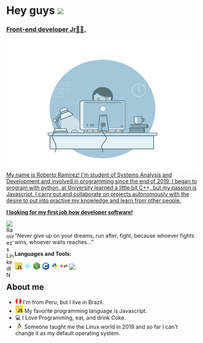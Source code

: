 <h1> Hey guys <img src="https://media.giphy.com/media/hvRJCLFzcasrR4ia7z/giphy.gif" width="25px"></h1>
<a href="https://www.linkedin.com/in/ramirezmz/">
<p align="center"></p>

<h3>Front-end developer Jr🧑‍💻.</h3>
<img align="right" alt="GIF" src="./Pictures/wasting_time.gif" width="500" height="350" />

<p>My name is Roberto Ramirez! I'm student of Systems Analysis and Development and involved in programming since the end of 2019. I began to program with python, at University learned a little bit C++, but my passion is Javascript. I carry out and collaborate on projects autonomously with the desire to put into practive my knowledge and learn from other people.<p/>

**I looking for my first job how developer software!**</br>

  <img align="left" alt="Ramirez's LinkedIN" width="22px" src="https://raw.githubusercontent.com/peterthehan/peterthehan/master/assets/linkedin.svg" />
</a></br>

<a>"Never give up on your dreams, run after, fight, because whoever fights wins, whoever waits reaches..."</a>

**Languages and Tools:**  

<code><img height="20" src="https://raw.githubusercontent.com/github/explore/80688e429a7d4ef2fca1e82350fe8e3517d3494d/topics/javascript/javascript.png"></code>
<code><img height="20" src="https://raw.githubusercontent.com/github/explore/80688e429a7d4ef2fca1e82350fe8e3517d3494d/topics/react/react.png"></code>
<code><img height="20" src="https://raw.githubusercontent.com/github/explore/80688e429a7d4ef2fca1e82350fe8e3517d3494d/topics/nodejs/nodejs.png"></code>
<code><img height="20" src="https://raw.githubusercontent.com/github/explore/80688e429a7d4ef2fca1e82350fe8e3517d3494d/topics/cpp/cpp.png"></code>
<code><img height="20" src="https://raw.githubusercontent.com/github/explore/80688e429a7d4ef2fca1e82350fe8e3517d3494d/topics/python/python.png"></code>
<code><img height="20" src="https://raw.githubusercontent.com/github/explore/80688e429a7d4ef2fca1e82350fe8e3517d3494d/topics/git/git.png"></code>
<code><img height="20" src="https://raw.githubusercontent.com/styled-components/brand/master/styled-components.png"></code>




## About me

* <img width="16" src="./Pictures/peru-pn.png" alt="Peru" /> I'm from Peru, but I live in Brazil.
* <img height="20" src="https://raw.githubusercontent.com/github/explore/80688e429a7d4ef2fca1e82350fe8e3517d3494d/topics/javascript/javascript.png"> My favorite programming language is Javascript.
* 💻 I Love Programming, eat, and drink Coke.
* <img width="20" src="./Pictures/linux-ico.png" alt="linux"/> Someone taught me the Linux world in 2019 and so far I can't change it as my default operating system.

<br>
<br>


